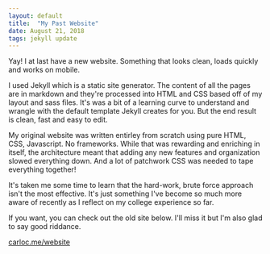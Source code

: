 ```yaml
---
layout: default
title:  "My Past Website"
date: August 21, 2018
tags: jekyll update
---
```

Yay! I at last have a new website. Something that looks clean, loads quickly and works on mobile.

I used Jekyll which is a static site generator. The content of all the pages are in markdown and they're processed into HTML and CSS based off of my layout and sass files. It's was a bit of a learning curve to understand and wrangle with the default template Jekyll creates for you. But the end result is clean, fast and easy to edit.

My original website was written entirley from scratch using pure HTML, CSS, Javascript. No frameworks. While that was rewarding and enriching in itself, the architecture meant that adding any new features and organization slowed everything down. And a lot of patchwork CSS was needed to tape everything together!

It's taken me some time to learn that the hard-work, brute force approach isn't the most effective. It's just something I've become so much more aware of recently as I reflect on my college experience so far.

If you want, you can check out the old site below. I'll miss it but I'm also glad to say good riddance.

[carloc.me/website](/website)